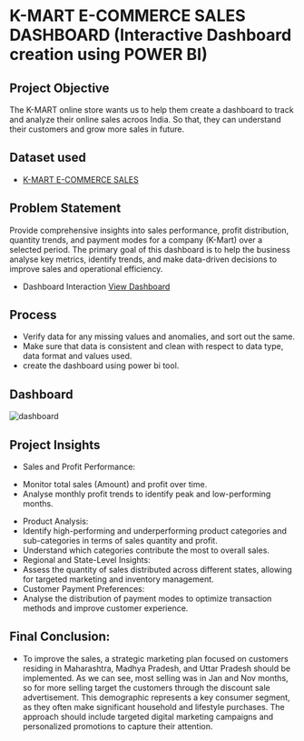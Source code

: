 # K-MART E-COMMERCE SALES DASHBOARD (Interactive Dashboard creation using POWER BI)
## Project Objective
The K-MART online store wants us to help them create a dashboard to track and analyze their online sales acroos India. So that, they can understand their customers and grow more sales in future.

## Dataset used
- <a href ="https://github.com/poojagavhane16/Data-Analysis-Power-BI/blob/main/E-commerce%20sales%20dashboard.pbix">K-MART E-COMMERCE SALES</a>

## Problem Statement
Provide comprehensive insights into sales performance, profit distribution, quantity trends, and payment modes for a company (K-Mart) over a selected period. The primary goal of this dashboard is to help the business analyse key metrics, identify trends, and make data-driven decisions to improve sales and operational efficiency.

- Dashboard Interaction <a href="https://github.com/poojagavhane16/Data-Analysis-Power-BI/blob/main/dashboard.PNG">View Dashboard</a>

## Process
- Verify data for any missing values and anomalies, and sort out the same.
- Make sure that data is consistent and clean with respect to data type, data format and values used.
- create the dashboard using power bi tool.

## Dashboard
![dashboard](https://github.com/user-attachments/assets/43b78a7e-9c34-4a15-ad5d-d012405840c7)

## Project Insights
-	Sales and Profit Performance:
  + Monitor total sales (Amount) and profit over time.
  + Analyse monthly profit trends to identify peak and low-performing months.
-	Product Analysis:
  -	Identify high-performing and underperforming product categories and sub-categories in terms of sales quantity and profit.
  -	Understand which categories contribute the most to overall sales.
-	Regional and State-Level Insights:
  -	Assess the quantity of sales distributed across different states, allowing for targeted marketing and inventory management.
-	Customer Payment Preferences:
  -	Analyse the distribution of payment modes to optimize transaction methods and improve customer experience.


## Final Conclusion:
- To improve the sales, a strategic marketing plan focused on customers residing in Maharashtra, Madhya Pradesh, and Uttar Pradesh should be implemented. As we can see, most selling was in Jan and Nov months, so for more selling target the customers through the discount sale advertisement.  This demographic represents a key consumer segment, as they often make significant household and lifestyle purchases. The approach should include targeted digital marketing campaigns and personalized promotions to capture their attention.


